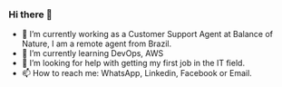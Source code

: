 ### Hi there 👋


- 🔭 I’m currently working as a Customer Support Agent at Balance of Nature, I am a remote agent from Brazil.
- 🌱 I’m currently learning DevOps, AWS
- 🤔 I’m looking for help with getting my first job in the IT field.
- 📫 How to reach me: WhatsApp, Linkedin, Facebook or Email.

